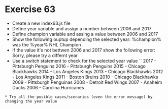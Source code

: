 # Exercise 63

* Create a new index63.js file
* Define year variable and assign a number between 2006 and 2017
* Define champion variable and assing a value between 2006 and 2017
* Show the following ouptup depending the selected year: %champion% was the %year% NHL Champion
* If the value it's not bettwen 2006 and 2017 show the following error: Sorry, please try a differnt year
* Use a switch statement to check for the selected year value
``
2017 - Pittsburgh Penguins
2016 - Pittsburgh Penguins
2015 - Chicago Blackhawks
2014 - Los Angeles Kings
2013 - Chicago Blackhawks
2012 - Los Angeles Kings
2011 - Boston Bruins
2010 - Chicago Blackhawks
2009 - Pittsburgh Penguinas
2008 - Detroit Red Wings
2007 - Anaheim Ducks
2006 - Carolina Hurricanes
```
* Try all the posible cases/scenarios (even the error message) by changing the year value

